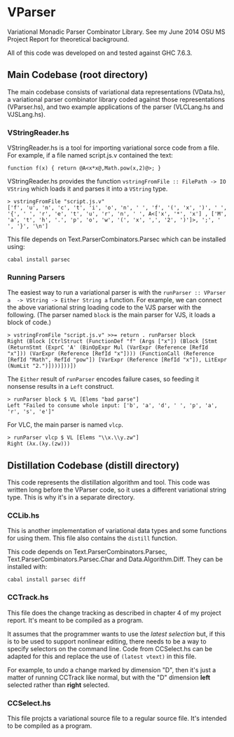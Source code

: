 # VParser

Variational Monadic Parser Combinator Library. See my June 2014 OSU MS Project 
Report for theoretical background.

All of this code was developed on and tested against GHC 7.6.3.

## Main Codebase (root directory)

The main codebase consists of variational data representations (VData.hs), a 
variational parser combinator library coded against those representations 
(VParser.hs), and two example applications of the parser (VLCLang.hs and 
VJSLang.hs).

### VStringReader.hs

VStringReader.hs is a tool for importing variational sorce code from a file. For
example, if a file named script.js.v contained the text:

    function f(x) { return @A<x*x@,Math.pow(x,2)@>; }

VStringReader.hs provides the function `vstringFromFile :: FilePath -> IO 
VString` which loads it and parses it into a `VString` type.

    > vstringFromFile "script.js.v"
    ['f', 'u', 'n', 'c', 't', 'i', 'o', 'n', ' ', 'f', '(', 'x', ')', ' ', '{', ' ', 'r', 'e', 't', 'u', 'r', 'n', ' ', A<['x', '*', 'x'] , ['M', 'a', 't', 'h', '.', 'p', 'o', 'w', '(', 'x', ',', '2', ')']>, ';', ' ', '}', '\n']

This file depends on Text.ParserCombinators.Parsec which can be installed using:

    cabal install parsec

### Running Parsers

The easiest way to run a variational parser is with the `runParser :: VParser a 
-> VString -> Either String a` function. For example, we can connect the above
variational string loading code to the VJS parser with the following. (The 
parser named `block` is the main parser for VJS, it loads a block of code.)

    > vstringFromFile "script.js.v" >>= return . runParser block
    Right (Block [CtrlStruct (FunctionDef "f" (Args ["x"]) (Block [Stmt (ReturnStmt (ExprC 'A' (BinOpExpr Mul (VarExpr (Reference [RefId "x"])) (VarExpr (Reference [RefId "x"]))) (FunctionCall (Reference [RefId "Math", RefId "pow"]) [VarExpr (Reference [RefId "x"]), LitExpr (NumLit "2.")])))]))])

The `Either` result of `runParser` encodes failure cases, so feeding it nonsense
results in a `Left` construct.

    > runParser block $ VL [Elems "bad parse"]
    Left "Failed to consume whole input: ['b', 'a', 'd', ' ', 'p', 'a', 'r', 's', 'e']"

For VLC, the main parser is named `vlcp`.

    > runParser vlcp $ VL [Elems "\\x.\\y.zw"]
    Right (λx.(λy.(zw)))

## Distillation Codebase (distill directory)

This code represents the distillation algorithm and tool. This code was written
long before the VParser code, so it uses a different variational string type. 
This is why it's in a separate directory.

### CCLib.hs

This is another implementation of variational data types and some functions for
using them. This file also contains the `distill` function.

This code depends on Text.ParserCombinators.Parsec, 
Text.ParserCombinators.Parsec.Char and Data.Algorithm.Diff. They can be 
installed with:

    cabal install parsec diff

### CCTrack.hs

This file does the change tracking as described in chapter 4 of my project 
report. It's meant to be compiled as a program.

It assumes that the programmer wants to use the *latest selection* but, if this
is to be used to support nonlinear editing, there needs to be a way to specify
selectors on the command line. Code from CCSelect.hs can be adapted for this and
replace the use of `(latest vtext)` in this file.

For example, to undo a change marked by dimension "D", then it's just a matter 
of running CCTrack like normal, but with the "D" dimension **left** selected
rather than **right** selected.

### CCSelect.hs

This file projcts a variational source file to a regular source file. It's 
intended to be compiled as a program.

